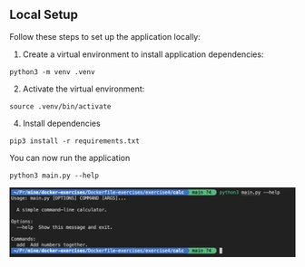 ## Local Setup
Follow these steps to set up the application locally:

1. Create a virtual environment to install application dependencies:
```shell
python3 -m venv .venv 
```
2. Activate the virtual environment:
```shell
source .venv/bin/activate  
```
4. Install dependencies
```shell
pip3 install -r requirements.txt 
```

You can now run the application
```shell
python3 main.py --help
```
![application help output](../../../assets/exercise4-application-help-output.png)
